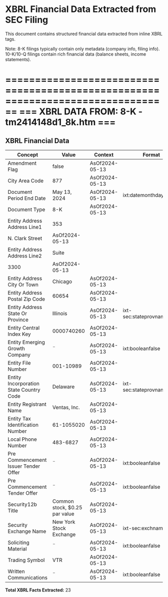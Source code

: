 # XBRL Financial Data Extracted from SEC Filing

This document contains structured financial data extracted from inline XBRL tags.

Note: 8-K filings typically contain only metadata (company info, filing info).
      10-K/10-Q filings contain rich financial data (balance sheets, income statements).


================================================================================
=== XBRL DATA FROM: 8-K - tm2414148d1_8k.htm ===
================================================================================

## XBRL Financial Data

| Concept | Value | Context | Format |
|---------|-------|---------|--------|
| Amendment Flag | false | AsOf2024-05-13 |  |
| City Area Code | 877 | AsOf2024-05-13 |  |
| Document Period End Date | May 13, 2024 | AsOf2024-05-13 | ixt:datemonthdayyearen |
| Document Type | 8-K | AsOf2024-05-13 |  |
| Entity Address Address Line1 | 353
    N. Clark Street | AsOf2024-05-13 |  |
| Entity Address Address Line2 | Suite
    3300 | AsOf2024-05-13 |  |
| Entity Address City Or Town | Chicago | AsOf2024-05-13 |  |
| Entity Address Postal Zip Code | 60654 | AsOf2024-05-13 |  |
| Entity Address State Or Province | Illinois | AsOf2024-05-13 | ixt-sec:stateprovnameen |
| Entity Central Index Key | 0000740260 | AsOf2024-05-13 |  |
| Entity Emerging Growth Company | ¨ | AsOf2024-05-13 | ixt:booleanfalse |
| Entity File Number | 001-10989 | AsOf2024-05-13 |  |
| Entity Incorporation State Country Code | Delaware | AsOf2024-05-13 | ixt-sec:stateprovnameen |
| Entity Registrant Name | Ventas, Inc. | AsOf2024-05-13 |  |
| Entity Tax Identification Number | 61-1055020 | AsOf2024-05-13 |  |
| Local Phone Number | 483-6827 | AsOf2024-05-13 |  |
| Pre Commencement Issuer Tender Offer | ¨ | AsOf2024-05-13 | ixt:booleanfalse |
| Pre Commencement Tender Offer | ¨ | AsOf2024-05-13 | ixt:booleanfalse |
| Security12b Title | Common stock, $0.25 par value | AsOf2024-05-13 |  |
| Security Exchange Name | New York Stock Exchange | AsOf2024-05-13 | ixt-sec:exchnameen |
| Soliciting Material | ¨ | AsOf2024-05-13 | ixt:booleanfalse |
| Trading Symbol | VTR | AsOf2024-05-13 |  |
| Written Communications | ¨ | AsOf2024-05-13 | ixt:booleanfalse |

**Total XBRL Facts Extracted:** 23



